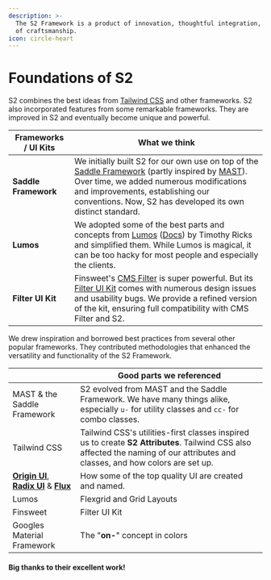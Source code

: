 ```yaml
---
description: >-
  The S2 Framework is a product of innovation, thoughtful integration, and years
  of craftsmanship.
icon: circle-heart
---
```


# Foundations of S2

S2 combines the best ideas from [Tailwind CSS](https://tailwindcss.com) and other frameworks. S2 also incorporated features from some remarkable frameworks. They are improved in S2 and eventually become unique and powerful.

<table data-column-title-hidden data-view="cards"><thead><tr><th>Frameworks / UI Kits</th><th>What we think</th></tr></thead><tbody><tr><td><strong>Saddle Framework</strong></td><td>We initially built S2 for our own use on top of the <a href="https://saddle-framework.webflow.io/">Saddle Framework</a> (partly inspired by <a href="https://www.nocodesupply.co/mast">MAST</a>). Over time, we added numerous modifications and improvements, establishing our conventions. Now, S2 has developed its own distinct standard.</td></tr><tr><td><strong>Lumos</strong></td><td>We adopted some of the best parts and concepts from <a href="https://webflow.com/made-in-webflow/website/lumos-v2-beta">Lumos</a> (<a href="https://lumos.timothyricks.com/">Docs</a>) by Timothy Ricks and simplified them. While Lumos is magical, it can be too hacky for most people and especially the clients.</td></tr><tr><td><strong>Filter UI Kit</strong></td><td>Finsweet's <a href="https://finsweet.com/attributes/cms-filter">CMS Filter</a> is super powerful. But its <a href="https://accessible-filter-ui-kit.webflow.io/">Filter UI Kit</a> comes with numerous design issues and usability bugs. We provide a refined version of the kit, ensuring full compatibility with CMS Filter and S2.</td></tr></tbody></table>



We drew inspiration and borrowed best practices from several other popular frameworks. They contributed methodologies that enhanced the versatility and functionality of the S2 Framework.

|                                                                                                                  | Good parts we referenced                                                                                                                                                        |
| ---------------------------------------------------------------------------------------------------------------- | ------------------------------------------------------------------------------------------------------------------------------------------------------------------------------- |
| MAST & the Saddle Framework                                                                                      | S2 evolved from MAST and the Saddle Framework. We have many things alike, especially `u-` for utility classes and `cc-` for combo classes.                                      |
| Tailwind CSS                                                                                                     | Tailwind CSS's utilities-first classes inspired us to create **S2 Attributes**. Tailwind CSS also affected the naming of our attributes and classes, and how colors are set up. |
| [**Origin UI**](https://originui.com), [**Radix UI**](https://www.radix-ui.com) & [**Flux**](https://fluxui.dev) | How some of the top quality UI are created and named.                                                                                                                           |
| Lumos                                                                                                            | Flexgrid and Grid Layouts                                                                                                                                                       |
| Finsweet                                                                                                         | Filter UI Kit                                                                                                                                                                   |
| Googles Material Framework                                                                                       | The "**on-**" concept in colors                                                                                                                                                 |

#### Big thanks to their excellent work!



